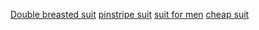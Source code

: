 <a href="https://suitsoutlets.com/collections/double-breasted-suit">Double breasted suit</a>
<a href="https://suitsoutlets.com/collections/pinstripe-suit">pinstripe suit</a>
<a href="https://suitsoutlest.com">suit for men</a>
<a href="https://suitsoutlest.com">cheap suit</a>

